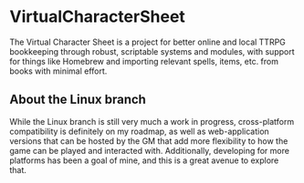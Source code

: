 # VirtualCharacterSheet
The Virtual Character Sheet is a project for better online and local TTRPG bookkeeping through robust, scriptable systems and modules, with support for things like Homebrew and importing relevant spells, items, etc. from books with minimal effort.

## About the Linux branch
While the Linux branch is still very much a work in progress, cross-platform compatibility is definitely on my roadmap, as well as web-application versions that can be hosted by the GM that add more flexibility to how the game can be played and interacted with. Additionally, developing for more platforms has been a goal of mine, and this is a great avenue to explore that.